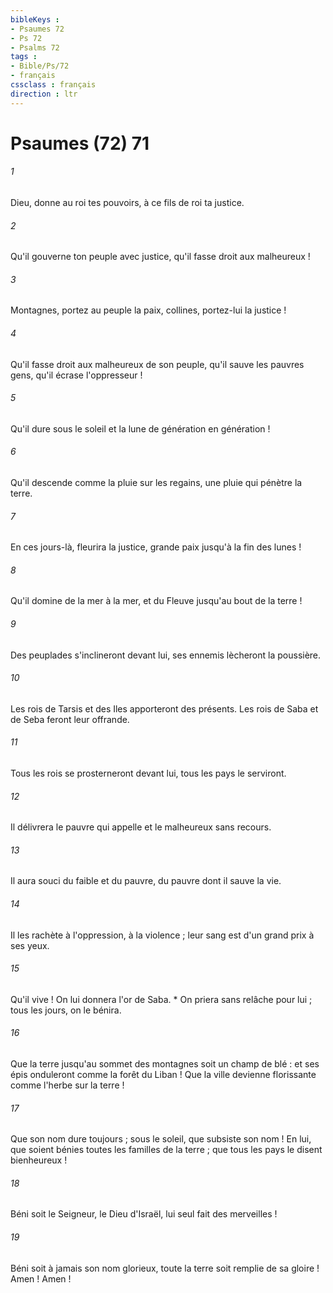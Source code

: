 ```yaml
---
bibleKeys : 
- Psaumes 72
- Ps 72
- Psalms 72
tags : 
- Bible/Ps/72
- français
cssclass : français
direction : ltr
---
```


# Psaumes (72) 71

###### 1
Dieu, donne au roi tes pouvoirs, à ce fils de roi ta justice.
###### 2
Qu'il gouverne ton peuple avec justice, qu'il fasse droit aux malheureux !
###### 3
Montagnes, portez au peuple la paix, collines, portez-lui la justice !
###### 4
Qu'il fasse droit aux malheureux de son peuple, qu'il sauve les pauvres gens, qu'il écrase l'oppresseur !
###### 5
Qu'il dure sous le soleil et la lune de génération en génération !
###### 6
Qu'il descende comme la pluie sur les regains, une pluie qui pénètre la terre.
###### 7
En ces jours-là, fleurira la justice, grande paix jusqu'à la fin des lunes !
###### 8
Qu'il domine de la mer à la mer, et du Fleuve jusqu'au bout de la terre !
###### 9
Des peuplades s'inclineront devant lui, ses ennemis lècheront la poussière.
###### 10
Les rois de Tarsis et des Iles apporteront des présents. Les rois de Saba et de Seba feront leur offrande.
###### 11
Tous les rois se prosterneront devant lui, tous les pays le serviront.
###### 12
Il délivrera le pauvre qui appelle et le malheureux sans recours.
###### 13
Il aura souci du faible et du pauvre, du pauvre dont il sauve la vie.
###### 14
Il les rachète à l'oppression, à la violence ; leur sang est d'un grand prix à ses yeux.
###### 15
Qu'il vive ! On lui donnera l'or de Saba. * On priera sans relâche pour lui ; tous les jours, on le bénira.
###### 16
Que la terre jusqu'au sommet des montagnes soit un champ de blé : et ses épis onduleront comme la forêt du Liban ! Que la ville devienne florissante comme l'herbe sur la terre !
###### 17
Que son nom dure toujours ; sous le soleil, que subsiste son nom ! En lui, que soient bénies toutes les familles de la terre ; que tous les pays le disent bienheureux !
###### 18
Béni soit le Seigneur, le Dieu d'Israël, lui seul fait des merveilles !
###### 19
Béni soit à jamais son nom glorieux, toute la terre soit remplie de sa gloire ! Amen ! Amen !
